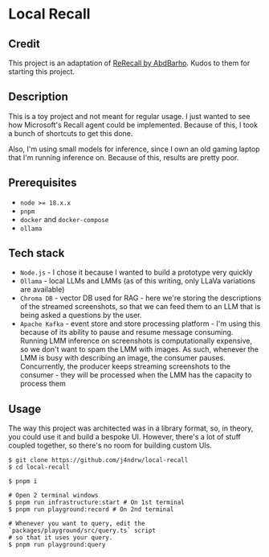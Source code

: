 # Local Recall

## Credit

This project is an adaptation of [ReRecall by AbdBarho](https://github.com/AbdBarho/ReRecall).
Kudos to them for starting this project.

## Description

This is a toy project and not meant for regular usage. I just wanted to see how
Microsoft's Recall agent could be implemented.
Because of this, I took a bunch of shortcuts to get this done.

Also, I'm using small models for inference, since I own an old gaming laptop
that I'm running inference on. Because of this, results are pretty poor.

## Prerequisites

- `node >= 18.x.x`
- `pnpm`
- `docker` and `docker-compose`
- `ollama`

## Tech stack

- `Node.js` - I chose it because I wanted to build a prototype very quickly
- `Ollama` - local LLMs and LMMs (as of this writing, only LLaVa variations are available)
- `Chroma DB` - vector DB used for RAG - here we're storing the descriptions of
the streamed screenshots, so that we can feed them to an LLM that is being asked
a questions by the user.
- `Apache Kafka` - event store and store processing platform - I'm using this because
of its ability to pause and resume message consuming. Running LMM inference on
screenshots is computationally expensive, so we don't want to spam the LMM with images.
As such, whenever the LMM is busy with describing an image, the consumer pauses.
Concurrently, the producer keeps streaming screenshots to the consumer - they will be
processed when the LMM has the capacity to process them

## Usage

The way this project was architected was in a library format, so, in theory,
you could use it and build a bespoke UI. However, there's a lot of stuff coupled
together, so there's no room for building custom UIs.

```console
$ git clone https://github.com/j4ndrw/local-recall
$ cd local-recall

$ pnpm i

# Open 2 terminal windows
$ pnpm run infrastructure:start # On 1st terminal
$ pnpm run playground:record # On 2nd terminal

# Whenever you want to query, edit the `packages/playground/src/query.ts` script
# so that it uses your query.
$ pnpm run playground:query
```

